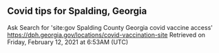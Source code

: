 ## Covid tips for Spalding, Georgia

Ask Search for 'site:gov Spalding County Georgia covid vaccine access'
https://dph.georgia.gov/locations/covid-vaccination-site
Retrieved on Friday, February 12, 2021 at 6:53AM (UTC)